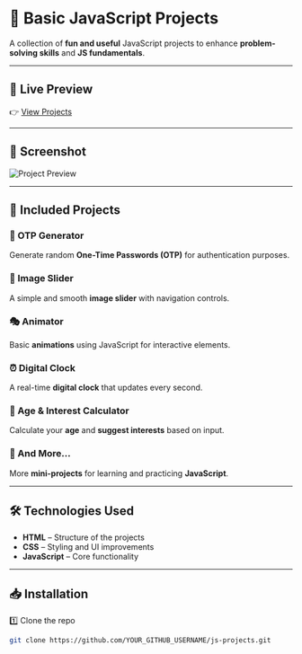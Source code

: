 # 🚀 Basic JavaScript Projects

A collection of **fun and useful** JavaScript projects to enhance **problem-solving skills** and **JS fundamentals**.

---

## 🔗 Live Preview
👉 [View Projects](YOUR_LIVE_LINK_HERE)

---

## 📸 Screenshot
![Project Preview](https://drive.google.com/uc?export=view&id=WKHign37TYG4XcNOPkummy1hl)

---

## 📂 Included Projects
### 🔢 OTP Generator  
Generate random **One-Time Passwords (OTP)** for authentication purposes.

### 📸 Image Slider  
A simple and smooth **image slider** with navigation controls.

### 🎭 Animator  
Basic **animations** using JavaScript for interactive elements.

### ⏰ Digital Clock  
A real-time **digital clock** that updates every second.

### 🎂 Age & Interest Calculator  
Calculate your **age** and **suggest interests** based on input.

### 🔹 And More...  
More **mini-projects** for learning and practicing **JavaScript**.

---

## 🛠 Technologies Used
- **HTML** – Structure of the projects  
- **CSS** – Styling and UI improvements  
- **JavaScript** – Core functionality  

---

## 📥 Installation
1️⃣ Clone the repo  
```sh
git clone https://github.com/YOUR_GITHUB_USERNAME/js-projects.git
